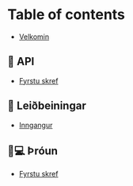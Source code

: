 # Table of contents

* [Velkomin](README.md)

## 🚀 API

* [Fyrstu skref](api/fyrstu-skref.md)

## 📒 Leiðbeiningar

* [Inngangur](leidbeiningar/fyrstu-skref.md)

## 🧑💻 Þróun

* [Fyrstu skref](throun/fyrstu-skref.md)
